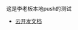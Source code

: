 这是李老板本地push的测试
- [云开发文档](https://developers.weixin.qq.com/miniprogram/dev/wxcloud/basis/getting-started.html)

